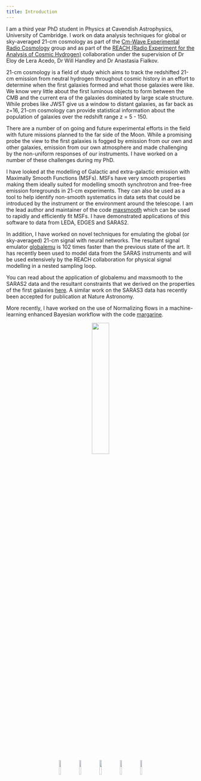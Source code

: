 ```yaml
---
title: Introduction
---
```


I am a third year PhD student in Physics at Cavendish Astrophysics,
University of Cambridge. I work on data analysis techniques for global or sky-averaged 21-cm cosmology
as part of the
[Cm-Wave Experimental Radio Cosmology](https://cavendishcmwavecosmology.weebly.com/) group and as part of the
[REACH (Radio Experiment for the Analysis of Cosmic Hydrogen)](https://www.astro.phy.cam.ac.uk/research/research-projects/reach/reach)
collaboration under the
supervision of Dr Eloy de Lera Acedo, Dr Will Handley and Dr Anastasia Fialkov.

21-cm cosmology is a field of study which aims to track the redshifted 21-cm
emission from neutral hydrogen throughout cosmic history in an effort to
determine when the first galaxies formed and what those galaxies were like. We know
very little about the first luminous objects to form between the CMB and the current
era of the galaxies dominated by large scale structure. While probes like JWST
give us a window to distant galaxies, as far back as z=16, 21-cm cosmology can
provide statistical information about the population of galaxies over the redshift range
z = 5 - 150.

There are a number of on going and future experimental efforts in the field with future missions
planned to the far side of the Moon. While a promising probe the view to the first
galaxies is fogged by emission from our own and other galaxies, emission from our own atmosphere
and made challenging by the non-uniform responses of our instruments. I have worked on a
number of these challenges during my PhD.

I have looked  at the
modelling of Galactic and extra-galactic emission with Maximally Smooth Functions (MSFs).
MSFs have very smooth properties making them ideally suited for modelling smooth synchrotron and
free-free emission foregrounds in 21-cm experiments. They can also be used as
a tool to help identify non-smooth systematics in data sets that could be introduced by the instrument or
the environment around the telescope. I am the lead author and maintainer of the
code [maxsmooth](https://github.com/htjb/maxsmooth) which can be used to rapidly
and efficiently fit MSFs. I have demonstrated applications of this software to data
from LEDA, EDGES and SARAS2.

In addition, I have worked on novel techniques for emulating the global (or sky-averaged)
21-cm signal with neural networks. The resultant signal emulator
[globalemu](https://github.com/htjb/globalemu) is 102 times faster than the previous state of the art.
It has recently been used to model data from the SARAS instruments and will be used extensively by the
REACH collaboration for physical signal modelling in a nested sampling loop.

You can read about the application of globalemu and maxsmooth to the SARAS2 data and the resultant
constraints that we derived on the properties of the first galaxies [here](https://arxiv.org/abs/2201.11531). A similar work on the SARAS3 data has recently been accepted for publication
at Nature Astronomy.

More recently, I have worked on the use of Normalizing flows in a machine-learning enhanced Bayesian workflow
with the code [margarine](https://github.com/htjb/margarine).

<center><img src="{{ site.url }}/assets/portrait.jpg" width="30%" alt-text="Portrait image"></center>

<center>
<a href='https://arxiv.org/search/?searchtype=author&query=Bevins%2C+H+T+J'><img src="{{ site.url }}/assets/arxiv.png" width="10%" alt-text="arXiv Link"></a>
<a href='https://github.com/htjb'><img src="{{ site.url }}/assets/github_logo.png" width="10%" alt-text="Github Link"></a>
<a href='https://www.linkedin.com/in/harry-bevins-641a6512a/'><img src="{{ site.url }}/assets/linkedin.png" width="10%" alt-text="Linkedin Link"></a>
<a href='https://ui.adsabs.harvard.edu/search/q=author%3A%22Bevins%2C%20H.%20T.%20J.%22&sort=date%20desc%2C%20bibcode%20desc&p_=0'><img src="{{ site.url }}/assets/ads.png" width="10%" alt-text="ADS Link"></a>
<a href='https://publons.com/researcher/5239833/harry-bevins/'><img src="{{ site.url }}/assets/publons.png" width="10%" alt-text="Publons Link"></a>
</center>
